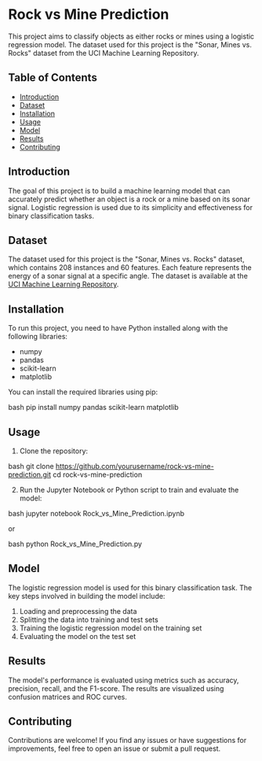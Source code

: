 # Rock vs Mine Prediction

This project aims to classify objects as either rocks or mines using a logistic regression model. The dataset used for this project is the "Sonar, Mines vs. Rocks" dataset from the UCI Machine Learning Repository.

## Table of Contents

- [Introduction](#introduction)
- [Dataset](#dataset)
- [Installation](#installation)
- [Usage](#usage)
- [Model](#model)
- [Results](#results)
- [Contributing](#contributing)

## Introduction

The goal of this project is to build a machine learning model that can accurately predict whether an object is a rock or a mine based on its sonar signal. Logistic regression is used due to its simplicity and effectiveness for binary classification tasks.

## Dataset

The dataset used for this project is the "Sonar, Mines vs. Rocks" dataset, which contains 208 instances and 60 features. Each feature represents the energy of a sonar signal at a specific angle. The dataset is available at the [UCI Machine Learning Repository](https://archive.ics.uci.edu/ml/datasets/Connectionist+Bench+(Sonar,+Mines+vs.+Rocks)).

## Installation

To run this project, you need to have Python installed along with the following libraries:

- numpy
- pandas
- scikit-learn
- matplotlib

You can install the required libraries using pip:

bash
pip install numpy pandas scikit-learn matplotlib


## Usage

1. Clone the repository:

bash
git clone https://github.com/yourusername/rock-vs-mine-prediction.git
cd rock-vs-mine-prediction


2. Run the Jupyter Notebook or Python script to train and evaluate the model:

bash
jupyter notebook Rock_vs_Mine_Prediction.ipynb


or

bash
python Rock_vs_Mine_Prediction.py


## Model

The logistic regression model is used for this binary classification task. The key steps involved in building the model include:

1. Loading and preprocessing the data
2. Splitting the data into training and test sets
3. Training the logistic regression model on the training set
4. Evaluating the model on the test set

## Results

The model's performance is evaluated using metrics such as accuracy, precision, recall, and the F1-score. The results are visualized using confusion matrices and ROC curves.

## Contributing

Contributions are welcome! If you find any issues or have suggestions for improvements, feel free to open an issue or submit a pull request.
